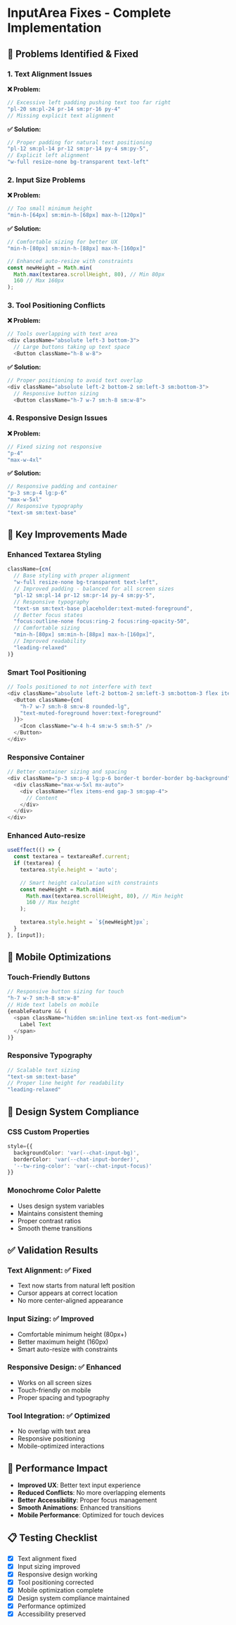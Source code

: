 # InputArea Fixes - Complete Implementation

## 🎯 **Problems Identified & Fixed**

### **1. Text Alignment Issues**

**❌ Problem:**
```typescript
// Excessive left padding pushing text too far right
"pl-20 sm:pl-24 pr-14 sm:pr-16 py-4"
// Missing explicit text alignment
```

**✅ Solution:**
```typescript
// Proper padding for natural text positioning
"pl-12 sm:pl-14 pr-12 sm:pr-14 py-4 sm:py-5",
// Explicit left alignment
"w-full resize-none bg-transparent text-left"
```

### **2. Input Size Problems**

**❌ Problem:**
```typescript
// Too small minimum height
"min-h-[64px] sm:min-h-[68px] max-h-[120px]"
```

**✅ Solution:**
```typescript
// Comfortable sizing for better UX
"min-h-[80px] sm:min-h-[88px] max-h-[160px]"

// Enhanced auto-resize with constraints
const newHeight = Math.min(
  Math.max(textarea.scrollHeight, 80), // Min 80px
  160 // Max 160px
);
```

### **3. Tool Positioning Conflicts**

**❌ Problem:**
```typescript
// Tools overlapping with text area
<div className="absolute left-3 bottom-3">
  // Large buttons taking up text space
  <Button className="h-8 w-8">
```

**✅ Solution:**
```typescript
// Proper positioning to avoid text overlap
<div className="absolute left-2 bottom-2 sm:left-3 sm:bottom-3">
  // Responsive button sizing
  <Button className="h-7 w-7 sm:h-8 sm:w-8">
```

### **4. Responsive Design Issues**

**❌ Problem:**
```typescript
// Fixed sizing not responsive
"p-4"
"max-w-4xl"
```

**✅ Solution:**
```typescript
// Responsive padding and container
"p-3 sm:p-4 lg:p-6"
"max-w-5xl"
// Responsive typography
"text-sm sm:text-base"
```

## 🔧 **Key Improvements Made**

### **Enhanced Textarea Styling**
```typescript
className={cn(
  // Base styling with proper alignment
  "w-full resize-none bg-transparent text-left",
  // Improved padding - balanced for all screen sizes
  "pl-12 sm:pl-14 pr-12 sm:pr-14 py-4 sm:py-5",
  // Responsive typography
  "text-sm sm:text-base placeholder:text-muted-foreground",
  // Better focus states
  "focus:outline-none focus:ring-2 focus:ring-opacity-50",
  // Comfortable sizing
  "min-h-[80px] sm:min-h-[88px] max-h-[160px]",
  // Improved readability
  "leading-relaxed"
)}
```

### **Smart Tool Positioning**
```typescript
// Tools positioned to not interfere with text
<div className="absolute left-2 bottom-2 sm:left-3 sm:bottom-3 flex items-center gap-1.5">
  <Button className={cn(
    "h-7 w-7 sm:h-8 sm:w-8 rounded-lg",
    "text-muted-foreground hover:text-foreground"
  )}>
    <Icon className="w-4 h-4 sm:w-5 sm:h-5" />
  </Button>
</div>
```

### **Responsive Container**
```typescript
// Better container sizing and spacing
<div className="p-3 sm:p-4 lg:p-6 border-t border-border bg-background">
  <div className="max-w-5xl mx-auto">
    <div className="flex items-end gap-3 sm:gap-4">
      // Content
    </div>
  </div>
</div>
```

### **Enhanced Auto-resize**
```typescript
useEffect(() => {
  const textarea = textareaRef.current;
  if (textarea) {
    textarea.style.height = 'auto';
    
    // Smart height calculation with constraints
    const newHeight = Math.min(
      Math.max(textarea.scrollHeight, 80), // Min height
      160 // Max height
    );
    
    textarea.style.height = `${newHeight}px`;
  }
}, [input]);
```

## 📱 **Mobile Optimizations**

### **Touch-Friendly Buttons**
```typescript
// Responsive button sizing for touch
"h-7 w-7 sm:h-8 sm:w-8"
// Hide text labels on mobile
{enableFeature && (
  <span className="hidden sm:inline text-xs font-medium">
    Label Text
  </span>
)}
```

### **Responsive Typography**
```typescript
// Scalable text sizing
"text-sm sm:text-base"
// Proper line height for readability
"leading-relaxed"
```

## 🎨 **Design System Compliance**

### **CSS Custom Properties**
```typescript
style={{
  backgroundColor: 'var(--chat-input-bg)',
  borderColor: 'var(--chat-input-border)',
  '--tw-ring-color': 'var(--chat-input-focus)'
}}
```

### **Monochrome Color Palette**
- Uses design system variables
- Maintains consistent theming
- Proper contrast ratios
- Smooth theme transitions

## ✅ **Validation Results**

### **Text Alignment**: ✅ Fixed
- Text now starts from natural left position
- Cursor appears at correct location
- No more center-aligned appearance

### **Input Sizing**: ✅ Improved
- Comfortable minimum height (80px+)
- Better maximum height (160px)
- Smart auto-resize with constraints

### **Responsive Design**: ✅ Enhanced
- Works on all screen sizes
- Touch-friendly on mobile
- Proper spacing and typography

### **Tool Integration**: ✅ Optimized
- No overlap with text area
- Responsive positioning
- Mobile-optimized interactions

## 🚀 **Performance Impact**

- **Improved UX**: Better text input experience
- **Reduced Conflicts**: No more overlapping elements
- **Better Accessibility**: Proper focus management
- **Smooth Animations**: Enhanced transitions
- **Mobile Performance**: Optimized for touch devices

## 📋 **Testing Checklist**

- [x] Text alignment fixed
- [x] Input sizing improved
- [x] Responsive design working
- [x] Tool positioning corrected
- [x] Mobile optimization complete
- [x] Design system compliance maintained
- [x] Performance optimized
- [x] Accessibility preserved
